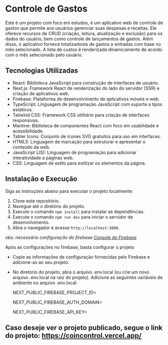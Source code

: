 # Controle de Gastos

Este é um projeto com foco em estudos, é um aplicativo web de controle de gastos que permite aos usuários gerenciar suas despesas e receitas. Ele oferece recursos de CRUD (criação, leitura, atualização e exclusão) para os dados do usuário, bem como controle de lançamentos de gastos. Além disso, o aplicativo fornece totalizadores de gastos e entradas com base no mês selecionado. A lista de custos é renderizada dinamicamente de acordo com o mês selecionado pelo usuário.

## Tecnologias Utilizadas 

- React: Biblioteca JavaScript para construção de interfaces de usuário.
- Next.js: Framework React de renderização do lado do servidor (SSR) e criação de aplicativos web.
- Firebase: Plataforma de desenvolvimento de aplicativos móveis e web.
- TypeScript: Linguagem de programação JavaScript com suporte a tipos estáticos.
- Tailwind CSS: Framework CSS utilitário para criação de interfaces responsivas.
- Mantine: Biblioteca de componentes React com foco em usabilidade e acessibilidade.
- Tabler Icons: Conjunto de ícones SVG gratuitos para uso em interfaces.
- HTML5: Linguagem de marcação para estruturar e apresentar o conteúdo da web.
- JavaScript (JS): Linguagem de programação para adicionar interatividade a páginas web.
- CSS: Linguagem de estilo para estilizar os elementos da página.

## Instalação e Execução

Siga as instruções abaixo para executar o projeto localmente:

1. Clone este repositório.
2. Navegue até o diretório do projeto.
3. Execute o comando `npm install` para instalar as dependências.
4. Execute o comando `npm run dev` para iniciar o servidor de desenvolvimento.
5. Abra o navegador e acesse `http://localhost:3000`.

_obs: necessário configuração do firebase [Console do Firebase](https://console.firebase.google.com/)_

Após as configurações no firebase, basta configurar o projeto

- Copie as informações de configuração fornecidas pelo Firebase e adicione-as ao seu projeto.

- No diretório do projeto, abra o arquivo .env.local (ou crie um novo arquivo .env.local na raiz do projeto).
Adicione as seguintes variáveis de ambiente no arquivo .env.local:

   NEXT_PUBLIC_FIREBASE_PROJECT_ID= 
   
   NEXT_PUBLIC_FIREBASE_AUTH_DOMAIN= 
   
   NEXT_PUBLIC_FIREBASE_API_KEY= 

## Caso deseje ver o projeto publicado, segue o link do projeto: https://coincontrol.vercel.app/
